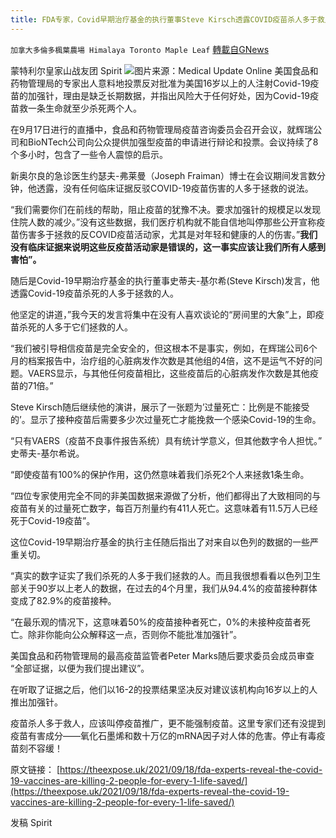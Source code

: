 ```yaml
---
title: FDA专家，Covid早期治疗基金的执行董事Steve Kirsch透露COVID疫苗杀人多于救人
---
```

`加拿大多倫多楓葉農場 Himalaya Toronto Maple Leaf` [轉載自GNews](https://gnews.org/zh-hans/1550910/)

蒙特利尔皇家山战友团 Spirit
![](https://assets.gnews.org/wp-content/uploads/2021/09/2-1-1.jpg)图片来源：Medical Update Online
美国食品和药物管理局的专家出人意料地投票反对批准为美国16岁以上的人注射Covid-19疫苗的加强针，理由是缺乏长期数据，并指出风险大于任何好处，因为Covid-19疫苗救一条生命就至少杀死两个人。

在9月17日进行的直播中，食品和药物管理局疫苗咨询委员会召开会议，就辉瑞公司和BioNTech公司向公众提供加强型疫苗的申请进行辩论和投票。会议持续了8个多小时，包含了一些令人震惊的启示。

新奥尔良的急诊医生约瑟夫-弗莱曼（Joseph Fraiman）博士在会议期间发言数分钟，他透露，没有任何临床证据反驳COVID-19疫苗伤害的人多于拯救的说法。

“我们需要你们在前线的帮助，阻止疫苗的犹豫不决。要求加强针的规模足以发现住院人数的减少。”没有这些数据，我们医疗机构就不能自信地叫停那些公开宣称疫苗伤害多于拯救的反COVID疫苗活动家，尤其是对年轻和健康的人的伤害。”**我们没有临床证据来说明这些反疫苗活动家是错误的，这一事实应该让我们所有人感到害怕”。**

随后是Covid-19早期治疗基金的执行董事史蒂夫-基尔希(Steve Kirsch)发言，他透露Covid-19疫苗杀死的人多于拯救的人。

他坚定的讲道，”我今天的发言将集中在没有人喜欢谈论的“房间里的大象”上，即疫苗杀死的人多于它们拯救的人。

“我们被引导相信疫苗是完全安全的，但这根本不是事实，例如，在辉瑞公司6个月的档案报告中，治疗组的心脏病发作次数是其他组的4倍，这不是运气不好的问题。VAERS显示，与其他任何疫苗相比，这些疫苗后的心脏病发作次数是其他疫苗的71倍。”

Steve Kirsch随后继续他的演讲，展示了一张题为’过量死亡：比例是不能接受的’。显示了接种疫苗后需要多少次过量死亡才能挽救一个感染Covid-19的生命。

“只有VAERS（疫苗不良事件报告系统）具有统计学意义，但其他数字令人担忧。” 史蒂夫-基尔希说。

“即使疫苗有100%的保护作用，这仍然意味着我们杀死2个人来拯救1条生命。

“四位专家使用完全不同的非美国数据来源做了分析，他们都得出了大致相同的与疫苗有关的过量死亡数字，每百万剂量约有411人死亡。这意味着有11.5万人已经死于Covid-19疫苗”。

这位Covid-19早期治疗基金的执行主任随后指出了对来自以色列的数据的一些严重关切。

“真实的数字证实了我们杀死的人多于我们拯救的人。而且我很想看看以色列卫生部关于90岁以上老人的数据，在过去的4个月里，我们从94.4%的疫苗接种群体变成了82.9%的疫苗接种。

“在最乐观的情况下，这意味着50%的疫苗接种者死亡，0%的未接种疫苗者死亡。除非你能向公众解释这一点，否则你不能批准加强针”。

美国食品和药物管理局的最高疫苗监管者Peter Marks随后要求委员会成员审查 “全部证据，以便为我们提出建议”。

在听取了证据之后，他们以16-2的投票结果坚决反对建议该机构向16岁以上的人推出加强针。

疫苗杀人多于救人，应该叫停疫苗推广，更不能强制疫苗。这里专家们还有没提到疫苗有害成分——氧化石墨烯和数十万亿的mRNA因子对人体的危害。停止有毒疫苗刻不容缓！

原文链接：
[https://theexpose.uk/2021/09/18/fda-experts-reveal-the-covid-19-vaccines-are-killing-2-people-for-every-1-life-saved/](https://theexpose.uk/2021/09/18/fda-experts-reveal-the-covid-19-vaccines-are-killing-2-people-for-every-1-life-saved/)

发稿 Spirit
